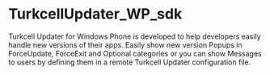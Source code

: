 TurkcellUpdater_WP_sdk
======================

Turkcell Updater for Windows Phone is developed to help developers easily handle new versions of their apps. Easily show new version Popups in ForceUpdate, ForceExit and Optional categories or you can show Messages to users by defining them in a remote Turkcell Updater configuration file.

<html>
<head>
    <meta http-equiv="Content-Type" content="text/html; charset=UTF-8">
    <title>Turkcell Updater Configuration Guide</title>
    <style type="text/css">
        table, th, td
        {
            border: 1px solid black;
        }

        th, td
        {
            padding: 8px;
        }

        table
        {
            border-collapse: collapse;
            border-color: black;
        }
    </style>
</head>
<body>
    <h1>Turkcell Updater Configuration Guide</h1>
    This documents describes usage and structure configuration files used by Turkcell Updater library.
    <h2>Usage<br />
    </h2>

    <h3>Updating a Windows Phone application to a new version served on Windows Phone Marketplace</h3>
    <pre>
        <code>
{ 
    "packageName": "{1fa4c550-7e08-4dae-b3e2-bd2ab24761f3}", 
    "updates": [ 
        { 
                "descriptions": { 
                    "*": { 
                        "message": "New version available"
                    } 
                }, 
                "targetVersionCode": "1.1.0.0"
        } 
    ] 
}
        </code>
    
</pre>

    <h3>Forcing a Windows Phone application to quit.</h3>
    <pre>
        <code>
{ 
    "packageName": "{1fa4c550-7e08-4dae-b3e2-bd2ab24761f3}", 
    "updates": [ 
        { 
             "descriptions": { 
                 "*": { 
                     "message": "Service wont be available anymore!"
                 } 
             }, 
             "forceExit": true
        } 
    ] 
} 
        </code>
    
</pre>
    <h3>End of support for older WP versions.</h3>
    <pre>
        <code>
{ 
    "packageName": "{1fa4c550-7e08-4dae-b3e2-bd2ab24761f3}", 
    "updates": [ 
        { 
            "filters": { 
                "deviceOsVersion": "9.*"
            }, 
            "descriptions": { 
                 "*": { 
                     "message": "New version available"
                 } 
            }, 
            "targetWebsiteUrl": "<a href="http://www.windowsphone.com/tr-tr/store/app/turkcell-online-İşlemler/671f8ed8-7072-4980-9cc4-6da646f0d9fd">http://www.windowsphone.com/tr-tr/store/app/turkcell-online-%C4%B0%C5%9Flemler/671f8ed8-7072-4980-9cc4-6da646f0d9fd</a>", 
            "forceUpdate": true
        }, 
        { 
            "filters": { 
                "deviceOsVersion": "8.*"
            }, 
  
             "descriptions": { 
                 "*": { 
                     "message": "WP versions earlier than 9.0 are not supported."
                 } 
             }, 
             "forceExit": true
        } 
    ] 
}

        </code>  </pre>

    <h3>Transferring users to another WP application replacing the old one.</h3>
    <pre>
        <code>
{
	"packageName": "{1fa4c550-7e08-4dae-b3e2-bd2ab24761f3}",
	"updates": [
		{
			"descriptions": {
				 "*": {
					 "message": "New version available"
				 }
			},
			"targetPackageName": "{64b25472-6635-4a78-bee5-84374d437134}",
			"targetVersionCode": "2.3",
			"forceUpdate": true
		}
	]
}
</code></pre>


    <h3>WP multilingual update messages.</h3>
    <pre>
        <code>
{ 
    "packageName": "{1fa4c550-7e08-4dae-b3e2-bd2ab24761f3}", 
    "updates": [ 
        { 
            "filters": { 
                "appVersionCode": "<2.0", 
                "deviceOsName": "wp"
            }, 
            "descriptions": { 
                "tr": { 
                    "message": "Uygulamanın yeni sürümü yayınlandı.", 
                    "whatIsNew": "Hata düzeltildi", 
                    "warnings": "Yeni sürüm ek yetkiler gerektirir"
                }, 
                "*": { 
                    "message": "New version available", 
                    "whatIsNew": "Minor bug fixes", 
                    "warnings": "New version requires additional privileges"
                } 
            }, 
            "targetVersionCode": 10 
        } 
    ] 
}
        </code>
    </pre>

    <h2>Reference</h2>
    Different configuration files are stored per application using Turkcell Updater Library.<br>
    Configuration files are UTF-8 encoded JSON documents and should be served with <code>"application/json"</code> content type.
Since configurations may contain vulnerable information like URL of update package they should be only accessible via HTTPS.<br>
    Root element of files should conform to <a href="#configurationRoot">Configuration Root</a> specifications below.<br />
    Documents may contain additional keys but Updater library ignores any other key that is not referred in this document.


    <!-- configurationRoot -->
    <div id="configurationRoot" class="entry">
        <h3>Configuration Root</h3>
        Root object that contains all data needed by Updater Library to show update messages and other notifications to user.
        <h4>Structure:</h4>
        Type: Object

        <table>
            <tr>
                <th>Property name</th>
                <th>Type</th>
                <th>Default value</th>
                <th>Platforms</th>
                <th>Description</th>
                <th>Required</th>
                <th>Since</th>
            </tr>

            <tr>
                <td>packageName</td>
                <td>String</td>
                <td>null</td>
                <td>All</td>
                <td>Platform specific unique identifier of application which configuration is created for. Package Id for Windows Phone applications.</td>
                <td>Yes</td>
                <td>1</td>
            </tr>

            <tr>
                <td>updates</td>
                <td>Array</td>
                <td>null</td>
                <td>All</td>
                <td>List of update entries with 0 or more elements. See <a href="#updateEntry">Update Entry</a></td>
                <td>No</td>
                <td>1</td>
            </tr>

            <tr>
                <td>messages</td>
                <td>Array</td>
                <td>null</td>
                <td>All</td>
                <td>List of messages with 0 or more elements. See <a href="#messageEntry">Message Entry</a></td>
                <td>No</td>
                <td>2</td>
            </tr>

        </table>

        <h4>Example:</h4>
        <h3>Windows Phone</h3>
        <pre>
            <code>
{
	"packageName": "{1fa4c550-7e08-4dae-b3e2-bd2ab24761f3}",
	"updates": [
		{
			 "descriptions": {
				 "*": {
					 "message": "New version available",
					 "whatIsNew": "Minor bug fixes",
					 "warnings": "New version requires additional privileges"
				 }
			 },
			 "targetWebsiteUrl": "http://www.windowsphone.com/tr-tr/store/app/turkcell-online-%C4%B0%C5%9Flemler/671f8ed8-7072-4980-9cc4-6da646f0d9fd",
			 "forceUpdate": false
		}
	],
	"messages": [
		{
			"descriptions": {
				"*": {
					"title": "Offer",
					"message": "New application is available!",
					"imageUrl": "http://example.com/app2-icon.png"
				}
			},
			"targetWebsiteUrl": "http://www.windowsphone.com/tr-tr/store/app/turkcell-online-%C4%B0%C5%9Flemler/671f8ed8-7072-4980-9cc4-6da646f0d9fd",
			"maxDisplayCount": 3
		}
	]
}
            </code>        </pre>

    </div>

    <!-- updateEntry -->
    <div id="updateEntry">
        <h3>Update Entry</h3>
        Provides information about how update should be installed and when update should be applied.
        <h4>Structure:</h4>
        Type: Object

        <table>
            <tr>
                <th>Property name</th>
                <th>Type</th>
                <th>Default value</th>
                <th>Platforms</th>
                <th>Description</th>
                <th>Required</th>
                <th>Since</th>
            </tr>

            <tr>
                <td>filters</td>
                <td>Array</td>
                <td>null</td>
                <td>All</td>
                <td>See <a href="#filterEntry">Filter Entry</a></td>
                <td>No</td>
                <td>1</td>
            </tr>

            <tr>
                <td>descriptions</td>
                <td>Object</td>
                <td>null</td>
                <td>All</td>
                <td>Map of update description entries. Keys (property names) are two letter language codes (see: <a href="http://en.wikipedia.org/wiki/List_of_ISO_639-1_codes">ISO 639-1</a>) and values are <a href="#updateDescriptionEntry">Update Description Entries</a>.
If empty strings (&quot;&quot;) or asterisk(&quot;*&quot;) is used as key, it matches with any language.<br>
                    <br>
                    For iOS : If device language is English but the application language is Turkish asterisk(&quot;*&quot;)language code is suggested for displaying Turkish descriptions.</td>
                <td>Yes</td>
                <td>1</td>
            </tr>

            <tr>
                <td>targetVersionCode</td>
                <td>Number</td>
                <td>-1</td>
                <td>WP</td>
                <td>Target version number. See <a href="#updateEntryNote1">Note #1</a><br />
                    </td>
                <td>Yes for WP application, unless <code>forceExit</code> is <code>true</code></td>
                <td>1</td>
            </tr>
            
            <tr>
                <td>targetPackageName</td>
                <td>String</td>
                <td>Current application&#39;s package id.</td>
                <td>WP</td>
                <td>Package Id of new version. See <a href="#updateEntryNote2">Note #2</a></td>
                <td>No</td>
                <td>1</td>
            </tr>
            
            <tr>
                <td>forceUpdate</td>
                <td>Boolean</td>
                <td>false</td>
                <td>All</td>
                <td><code>true</code> if user should not skip this update and continue to use application. When <code>true</code> "Exit application" option will be displayed to user instead of "Remind me later" option.</td>
                <td>No</td>
                <td>1</td>
            </tr>

            <tr>
                <td>forceExit</td>
                <td>Boolean</td>
                <td>false</td>
                <td>All</td>
                <td><code>true</code> if user should not have any option other than exiting application. When <code>true</code> only "Exit application" option will be displayed to user.</td>
                <td>No</td>
                <td>2</td>
            </tr>

            <tr>
                <td>targetWebsiteUrl</td>
                <td>String</td>
                <td>null</td>
                <td>All</td>
                <td>Windows Phone Marketplace link of the target application.</td>
                <td>See <a href="#updateEntryNote2">Note #2</a></td>
                <td>1</td>
            </tr>

            <tr>
                <td>targetUriSchema</td>
                <td>String</td>
                <td>null</td>
                <td>WP</td>
                <td>Uri schema to launch target application if it is already installed. Please note that Updater sdk can only check installations from the same publisher. If the target apps&#39; and current apps&#39; publishers are different then probably Store application will be launched to show the details page of the target application.</td>
                <td>See <a href="#updateEntryNote2">Note #2</a></td>
                <td>1</td>
            </tr>
        </table>

        <h4>Notes:</h4>
        <ol>
            <li id="updateEntryNote1">Version entries will be omitted if <code>targetPackageName</code> is same with current applications package name and <code>targetVersionCode</code> is same with current applications version code. This check is performed in order avoid updates to existing version.</li>
            <li id="updateEntryNote2">Any update entry should meet at least one of the following conditions, Otherwise current applications details page will be opened in Store application.
            <ul>
                <li><code>forceExit</code> is <code>true</code></li>
                <li><code>targetPackageName</code> is not <code>null</code> or empty</li>
                <li><code>targetWebsiteUrl</code> is not <code>null</code> or empty</li>
                <li><code>targetUriSchema</code> is not <code>null</code> or empty</li>
            </ul>


            </li>


        </ol>



        <h4>Example:</h4>


        <h3>Windows Phone, launch target app if it is already installed. </h3>
        <pre>
            <code>
{
	"packageName": "{1fa4c550-7e08-4dae-b3e2-bd2ab24761f3}",
	"updates": [
		{
			"descriptions": {
				 "*": {
					 "message": "New version available"
				 }
			},
			"targetPackageName": "{50282631-ff07-49f8-a313-de06022ca461}",
			"targetVersionCode": "1.0",
			"targetUriSchema": "updatersample://helloworld",
			"forceUpdate": true
		}
	]
}

            </code>
        </pre>

    </div>



    <!-- messageEntry -->
    <div id="messageEntry" class="entry">
        <h3>Message Entry</h3>
        Defines a message to display to user when message should be displayed.
        <h4>Structure:</h4>
        Type: Object

        <table>
            <tr>
                <th>Property name</th>
                <th>Type</th>
                <th>Default value</th>
                <th>Platforms</th>
                <th>Description</th>
                <th>Required</th>
                <th>Since</th>
            </tr>

            <tr>
                <td>filters</td>
                <td>Array</td>
                <td>null</td>
                <td>All</td>
                <td>See <a href="#filterEntry">Filter Entry</a></td>
                <td>No</td>
                <td>2</td>
            </tr>

            <tr>
                <td>descriptions</td>
                <td>Object</td>
                <td>null</td>
                <td>All</td>
                <td>Map of message description entries. Keys (property names) are two letter language codes (see: <a href="http://en.wikipedia.org/wiki/List_of_ISO_639-1_codes">ISO 639-1</a>) and values are <a href="#messageDescriptionEntry">Message Description Entries</a>.
If empty strings (&quot;&quot;) or asterisk(&quot;*&quot;) is used as key, it matches with any language.</td>
                <td>Yes</td>
                <td>2</td>
            </tr>

            <tr>
                <td>id</td>
                <td>Number</td>
                <td>For WP, Auto generated value using <code>targetWebsiteUrl</code>, <code>targetPackageName</code> and <code>descriptions</code>.</td>
                <td>All</td>
                <td>Unique ID of message. ID is used when determining last display date and total display count of message.</td>
                <td>No</td>
                <td>2</td>
            </tr>

            <tr>
                <td>targetPackageName</td>
                <td>String</td>
                <td>null</td>
                <td>WP</td>
                <td>WP: Target applications&#39; (offered application) package id.&nbsp; </td>
                <td>No</td>
                <td>2</td>
            </tr>

            <tr>
                <td>targetWebsiteUrl</td>
                <td>String</td>
                <td>null</td>
                <td>All</td>
                <td>URL of web page that contains offered application.</td>
                <td>No</td>
                <td>2</td>
            </tr>

            <tr>
                <td>maxDisplayCount</td>
                <td>Number</td>
                <td>2147483647</td>
                <td>All</td>
                <td>Maximum display count of message</td>
                <td>No</td>
                <td>2</td>
            </tr>

            <tr>
                <td>displayBeforeDate</td>
                <td>String</td>
                <td>null</td>
                <td>All</td>
                <td>If not null, message should not be displayed after this date. For date format details see <a href="#messageEntryNote1">Note #1</a></td>
                <td>No</td>
                <td>2</td>
            </tr>

            <tr>
                <td>displayAfterDate</td>
                <td>String</td>
                <td>null</td>
                <td>All</td>
                <td>If not null, message should not be displayed before this date. For date format details see <a href="#messageEntryNote1">Note #1</a></td>
                <td>No</td>
                <td>2</td>
            </tr>

            <tr>
                <td>displayPeriodInHours</td>
                <td>Number</td>
                <td>0</td>
                <td>All</td>
                <td>Minimum duration in hours that should pass before displaying this message again</td>
                <td>No</td>
                <td>2</td>
            </tr>

        </table>

        <h4>Notes:</h4>
        <ol>
            <li id="messageEntryNote1">Following date formats from <a href="http://en.wikipedia.org/wiki/ISO_8601">ISO 8601</a> are supported:
	<ul>
        <li>&quot;yyyy-MM-dd&quot; example: &quot;1969-12-31&quot; &quot;1970-01-01&quot;</li>
        <li>&quot;yyyy-MM-dd HH:mm&quot; example: &quot;1969-12-31 16:00&quot;, &quot;1970-01-01 00:00&quot;</li>
    </ul>
        </ol>

        <h4>Example:</h4>
        <h4>Windows Phone</h4>
        <pre>
            <code>
{ 
    "packageName": "{1fa4c550-7e08-4dae-b3e2-bd2ab24761f3}", 
    "messages": [ 
        { 
            "descriptions": { 
                "*": { 
                    "title": "Offer", 
                    "message": "New application is available!", 
                    "imageUrl": "http://technology.inquirer.net/files/2013/10/Microsoft-Windows-8.1.jpg"
                } 
            }, 
            "targetPackageName": "{64b25472-6635-4a78-bee5-84374d437134}", 
            "targetGooglePlay": true, 
            "displayAfterDate": "2013-01-01", 
            "displayBeforeDate": "2013-12-01", 
            "maxDisplayCount": 20 
        } 
    ] 
} 
            </code>

        </pre>

    </div>

    <!-- filterEntry -->
    <div id="filterEntry" class="entry">
        <h3>Filter Entry</h3>
        <a href="#messageEntry">Message Entries</a> and <a href="#updateEntry">Update Entries</a> are applied only
if filter matches with device properties. If "filter" property of a <a href="#messageEntry">Message Entry</a> and a <a href="#updateEntry">Update Entry</a>
        is omitted or defined as null no filtering will be applied.<br>
        Filter entries consist of key and value pairs.
Keys are property names and values are filtering rules.
        <br>
        Filtering rules format applies to all values of filter entry:<br>
        <ul>
            <li>Rules are sequences of rule parts joined with ","</li>
            <li>Both rule parts and values are converted to lower case and trimmed before
comparison</li>
            <li>Order of rule parts doesn't change the result, example: "!b,a" is same with "a,!b"</li>
            <li><code>"*"</code>, <code>null</code> or empty string matches with any value including
                <code>null</code></li>
            <li><code>"''"</code> matches with <code>null</code> or empty string</li>
            <li><code>"!''"</code> matches with any value except <code>null</code> or empty string</li>
            <li><code>"![rule part]"</code> excludes any value matches with [rule]</li>
            <li><code>"[value]"</code> matches with any value equals to [value]</li>
            <li><code>"[prefix]*"</code> matches with any value starting with [prefix]</li>
            <li><code>"*[suffix]"</code> matches with any value ending with [suffix]</li>
            <li><code>"[prefix]*[suffix]"</code> matches with any value starting with [prefix] and
ending with [suffix]</li>
            <li><code>"&gt;[integer]"</code> matches with any value greater than [integer]</li>
            <li><code>"&gt;=[integer]"</code> matches with any value greater than or equals to [integer]</li>
            <li><code>"&lt;[integer]"</code> matches with any value lesser than [integer]</li>
            <li><code>"&lt;=[integer]"</code> matches with any value lesser than or equals to [integer]</li>
            <li><code>"&lt;&gt;[integer]"</code> matches with any value not equals to [integer]</li>
        </ul>

        <h4>Structure:</h4>
        Type: Object

        <table>
            <tr>
                <th>Property name</th>
                <th>Type</th>
                <th>Default value</th>
                <th>Platforms</th>
                <th>Description</th>
                <th>Required</th>
                <th>Since</th>
            </tr>

            <tr>
                <td>appPackageName</td>
                <td>String</td>
                <td>null</td>
                <td>All</td>
                <td>Filter rule for package name of application.<br>
                    Example value: "com.sample.app".
                </td>
                <td>No</td>
                <td>1</td>
            </tr>
         
            <tr>
                <td>appVersionCode</td>
                <td>String</td>
                <td>null</td>
                <td>WP</td>
                <td>Application version. Major and Minor numbers are mandatory.<br />
                    Example: 1.1.0.0 or 2.3<br />
                </td>
                <td>No</td>
                <td>1</td>
            </tr>

            <tr>
                <td>deviceOsName</td>
                <td>String</td>
                <td>null</td>
                <td>WP</td>
                <td>Name of operating system of device.<br>
                    Values: "android", "ios", "wp".
                </td>
                <td>No</td>
                <td>1</td>
            </tr>

            <tr>
                <td>deviceOsVersion</td>
                <td>String</td>
                <td>null</td>
                <td>All</td>
                <td>Version name of operating system of device.<br>
                    Example value: "2.3.3".
                </td>
                <td>No</td>
                <td>1</td>
            </tr>

            <tr>
                <td>deviceBrand</td>
                <td>String</td>
                <td>null</td>
                <td>WP</td>
                <td>Brand name of device.<br>
                    Example value: &quot;NOKIA&quot;
                </td>
                <td>No</td>
                <td>1</td>
            </tr>

            <tr>
                <td>deviceModel</td>
                <td>String</td>
                <td>null</td>
                <td>All</td>
                <td>Model name of device.
                </td>
                <td>No</td>
                <td>1</td>
            </tr>

            <tr>
                <td>&nbsp;</td>
                <td>&nbsp;</td>
                <td>&nbsp;</td>
                <td>&nbsp;</td>
                <td>&nbsp;</td>
                <td>&nbsp;</td>
                <td>&nbsp;</td>
            </tr>

            <tr>
                <td>deviceIsTablet</td>
                <td>String</td>
                <td>null</td>
                <td>All</td>
                <td>For Windows Phone this value is <code>false</code></td>
                <td>No</td>
                <td>1</td>
            </tr>

            <tr>
                <td>deviceLanguage</td>
                <td>String</td>
                <td>null</td>
                <td>All</td>
                <td>Two letter language code of device
(see: <a href="http://en.wikipedia.org/wiki/List_of_ISO_639-1_codes">ISO 639-1</a>).<br>
                    Example values: "en", "tr", "fr".
                </td>
                <td>No</td>
                <td>1</td>
            </tr>

            <tr>
                <td>x-&lt;Application defined key&gt;</td>
                <td>String</td>
                <td>null</td>
                <td>WP</td>
                <td>"x-" is prefix for application defined keys of arbitrary properties.<br>
                    Applications may define and add own custom property key-value pairs for application specific filters.
                    <br>
                    Example values: "x-foo", "x-bar".
                </td>
                <td>No</td>
                <td>1</td>
            </tr>

            <tr>
                <td>deviceMcc</td>
                <td>String</td>
                <td>null</td>
                <td>WP</td>
                <td>For Windows Phone, only operators in Turkey are available.<br />
                    See <a href="http://en.wikipedia.org/wiki/Mobile_country_code">Mobile country code</a><br>
                    Example value: "286" for Turkey.</td>
                <td>No</td>
                <td>1</td>
            </tr>

            <tr>
                <td>deviceMnc</td>
                <td>String</td>
                <td>null</td>
                <td>WP</td>
                <td>For Windows Phone, only operators in Turkey are available.<br />
                    Mobile network code of device. See <a href="http://en.wikipedia.org/wiki/Mobile_country_code">Mobile country code</a><br>
                    Example value: "01" for Turkcell. </td>
                <td>No</td>
                <td>1</td>
            </tr>

            <tr>
                <td>updaterLevel</td>
                <td>String</td>
                <td>null</td>
                <td>WP</td>
                <td>An integer number that is used to define updater version used by application.<br>
                    Example value: "1" for initial version of updater sdk.
                </td>
                <td>No</td>
                <td>1</td>
            </tr>

        </table>

        <h4>Example:</h4>
        <pre>
<code>
{
	"deviceOsName": "wp",
	"deviceOsVersion": "8.*",
	"appVersionCode": "2.4.3, 2.4.4, 2.5.*, 3.*, 4.*, 5.*",
	"deviceIsTablet": &quot;false"
}
</code>
</pre>

    </div>

    <!-- updateDescriptionEntry -->
    <div id="updateDescriptionEntry" class="entry">
        <h3>Update Description Entry</h3>
        Contains language specific texts that are displayed to user on updates found dialog.
        <br>
        See <a href="#updateEntry">Update Entry</a>
        <br>

        <h4>Structure:</h4>
        Type: Object

        <table>
            <tr>
                <th>Property name</th>
                <th>Type</th>
                <th>Default value</th>
                <th>Platforms</th>
                <th>Description</th>
                <th>Required</th>
                <th>Since</th>
            </tr>

            <tr>
                <td>message</td>
                <td>String</td>
                <td>null</td>
                <td>All</td>
                <td>Summary information describing update contents.
                </td>
                <td>Yes</td>
                <td>1</td>
            </tr>

            <tr>
                <td>whatIsNew</td>
                <td>String</td>
                <td>null</td>
                <td>All</td>
                <td>Describes changes and new features of new version.
                </td>
                <td>No</td>
                <td>1</td>
            </tr>

            <tr>
                <td>warnings</td>
                <td>String</td>
                <td>null</td>
                <td>All</td>
                <td>Warning text about the update. Any important issues that user should know before updating should be described here.
                </td>
                <td>No</td>
                <td>1</td>
            </tr>

        </table>

        <h4>Example:</h4>
        <pre>
<code>
{
	"message": "New version available",
	"whatIsNew": "Minor bug fixes",
	"warnings": "New version requires additional privileges"
}
</code>
</pre>

    </div>

    <!-- messageDescriptionEntry -->
    <div id="messageDescriptionEntry" class="entry">
        <h3>Message Description Entry</h3>
        Contains language specific texts that are displayed to user on message dialog.
        <br>
        See <a href="#messageEntry">Message Entry</a>
        <br>

        <h4>Structure:</h4>
        Type: Object

        <table>
            <tr>
                <th>Property name</th>
                <th>Type</th>
                <th>Default value</th>
                <th>Platforms</th>
                <th>Description</th>
                <th>Required</th>
                <th>Since</th>
            </tr>

            <tr>
                <td>title</td>
                <td>String</td>
                <td>null</td>
                <td>All</td>
                <td>Text that will be displayed at title of message dialog.
                </td>
                <td>No</td>
                <td>2</td>
            </tr>

            <tr>
                <td>message</td>
                <td>String</td>
                <td>null</td>
                <td>All</td>
                <td>Text displayed inside message dialog.
                </td>
                <td>Yes</td>
                <td>2</td>
            </tr>

            <tr>
                <td>imageUrl</td>
                <td>String</td>
                <td>null</td>
                <td>All</td>
                <td>Fully qualified URL of image file that is displayed in message dialog. It should refer to a square PNG or JPEG with preferably at 100x100 pixels size.
                </td>
                <td>No</td>
                <td>2</td>
            </tr>

        </table>

        <h4>Example:</h4>
        <pre>
<code>
{
	"title": "Offer",
	"message": "New application is avaliable!",
	"imageUrl": "http://example.com/app2-icon.png"
}
</code>
</pre>

    </div>


</body>
</html>
